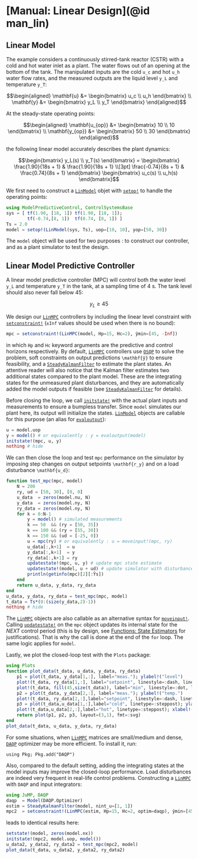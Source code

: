 # [Manual: Linear Design](@id man_lin)

## Linear Model

The example considers a continuously stirred-tank reactor (CSTR) with a cold and hot water
inlet as a plant. The water flows out of an opening at the bottom of the tank. The
manipulated inputs are the cold ``u_c`` and hot ``u_h`` water flow rates, and the measured
outputs are the liquid level ``y_L`` and temperature ``y_T``:

```math
\begin{aligned}
    \mathbf{u} &= \begin{bmatrix} u_c \\ u_h \end{bmatrix} \\
    \mathbf{y} &= \begin{bmatrix} y_L \\ y_T \end{bmatrix}
\end{aligned}
```

At the steady-state operating points:

```math
\begin{aligned}
    \mathbf{u_{op}} &= \begin{bmatrix} 10 \\ 10 \end{bmatrix} \\
    \mathbf{y_{op}} &= \begin{bmatrix} 50 \\ 30 \end{bmatrix} 
\end{aligned}
```

the following linear model accurately describes the plant dynamics:

```math
\begin{bmatrix}
    y_L(s) \\ y_T(s)
\end{bmatrix} = 
\begin{bmatrix}
    \frac{1.90}{18s + 1} & \frac{1.90}{18s + 1} \\[3pt]
    \frac{-0.74}{8s + 1} & \frac{0.74}{8s + 1}
\end{bmatrix}
\begin{bmatrix}
    u_c(s) \\ u_h(s)
\end{bmatrix}
```

We first need to construct a [`LinModel`](@ref) objet with [`setop!`](@ref) to handle the
operating points:

```julia
using ModelPredictiveControl, ControlSystemsBase
sys = [ tf(1.90, [18, 1]) tf(1.90, [18, 1]);
        tf(-0.74,[8, 1])  tf(0.74, [8, 1]) ]
Ts = 2.0
model = setop!(LinModel(sys, Ts), uop=[10, 10], yop=[50, 30])
```

The `model` object will be used for two purposes : to construct our controller, and as a
plant simulator to test the design.

## Linear Model Predictive Controller

A linear model predictive controller (MPC) will control both the water level ``y_L`` and
temperature ``y_T`` in the tank, at a sampling time of 4 s. The tank level should also never
fall below 45:

```math
y_L ≥ 45
```

We design our [`LinMPC`](@ref) controllers by including the linear level constraint with
[`setconstraint!`](@ref) (`±Inf` values should be used when there is no bound):

```julia
mpc = setconstraint!(LinMPC(model, Hp=15, Hc=2), ŷmin=[45, -Inf])
```

in which `Hp` and `Hc` keyword arguments are the predictive and control horizons
respectively. By default, [`LinMPC`](@ref) controllers use [`OSQP`](https://osqp.org/) to
solve the problem, soft constraints on output predictions ``\mathbf{ŷ}`` to ensure
feasibility, and a [`SteadyKalmanFilter`](@ref) to estimate the plant states. An attentive
reader will also notice that the Kalman filter estimates two additional states compared to
the plant model. These are the integrating states for the unmeasured plant disturbances, and
they are automatically added the model outputs if feasible (see [`SteadyKalmanFilter`](@ref)
for details).

Before closing the loop, we call [`initstate!`](@ref) with the actual plant inputs and
measurements to ensure a bumpless transfer. Since `model` simulates our plant here, its
output will initialize the states. [`LinModel`](@ref) objects are callable for this purpose
(an alias for [`evaloutput`](@ref)):

```julia
u = model.uop
y = model() # or equivalently : y = evaloutput(model)
initstate!(mpc, u, y)
nothing # hide
```

We can then close the loop and test `mpc` performance on the simulator by imposing step
changes on output setpoints ``\mathbf{r_y}`` and on a load disturbance ``\mathbf{u_d}``:

```julia
function test_mpc(mpc, model)
    N = 200
    ry, ud = [50, 30], [0, 0]
    u_data  = zeros(model.nu, N)
    y_data  = zeros(model.ny, N)
    ry_data = zeros(model.ny, N)
    for k = 0:N-1
        y = model() # simulated measurements
        k == 50  && (ry = [50, 35])
        k == 100 && (ry = [55, 30])
        k == 150 && (ud = [-25, 0])
        u = mpc(ry) # or equivalently : u = moveinput!(mpc, ry)
        u_data[:,k+1]  = u
        y_data[:,k+1]  = y
        ry_data[:,k+1] = ry 
        updatestate!(mpc, u, y) # update mpc state estimate
        updatestate!(model, u + ud) # update simulator with disturbance
        println(getinfo(mpc)[2][:Ŷs])
    end
    return u_data, y_data, ry_data
end
u_data, y_data, ry_data = test_mpc(mpc, model)
t_data = Ts*(0:(size(y_data,2)-1))
nothing # hide
```

The [`LinMPC`](@ref) objects are also callable as an alternative syntax for
[`moveinput!`](@ref). Calling [`updatestate!`](@ref) on the `mpc` object updates its
internal state for the *NEXT* control period (this is by design, see
[Functions: State Estimators](@ref) for justifications). That is why the call is done at the
end of the `for` loop. The same logic applies for `model`.

Lastly, we plot the closed-loop test with the `Plots` package:

```julia
using Plots
function plot_data(t_data, u_data, y_data, ry_data)
    p1 = plot(t_data, y_data[1,:], label="meas."); ylabel!("level")
    plot!(t_data, ry_data[1,:], label="setpoint", linestyle=:dash, linetype=:steppost)
    plot!(t_data, fill(45,size(t_data)), label="min", linestyle=:dot, linewidth=1.5)
    p2 = plot(t_data, y_data[2,:], label="meas."); ylabel!("temp.")
    plot!(t_data, ry_data[2,:],label="setpoint", linestyle=:dash, linetype=:steppost)
    p3 = plot(t_data,u_data[1,:],label="cold", linetype=:steppost); ylabel!("flow rate")
    plot!(t_data,u_data[2,:],label="hot", linetype=:steppost); xlabel!("time (s)")
    return plot(p1, p2, p3, layout=(3,1), fmt=:svg)
end
plot_data(t_data, u_data, y_data, ry_data)
```

For some situations, when [`LinMPC`](@ref) matrices are small/medium and dense, [`DAQP`](https://darnstrom.github.io/daqp/)
optimizer may be more efficient. To install it, run:

```text
using Pkg; Pkg.add("DAQP")
```

Also, compared to the default setting, adding the integrating states at the model inputs may
improve the closed-loop performance. Load disturbances are indeed very frequent in real-life
control problems. Constructing a [`LinMPC`](@ref) with `DAQP` and input integrators:

```julia
using JuMP, DAQP
daqp  = Model(DAQP.Optimizer)
estim = SteadyKalmanFilter(model, nint_u=[1, 1])
mpc2  = setconstraint!(LinMPC(estim, Hp=15, Hc=2, optim=daqp), ŷmin=[45, -Inf])
```

leads to identical results here:

```julia
setstate!(model, zeros(model.nx))
initstate!(mpc2, model.uop, model())
u_data2, y_data2, ry_data2 = test_mpc(mpc2, model)
plot_data(t_data, u_data2, y_data2, ry_data2)
```
